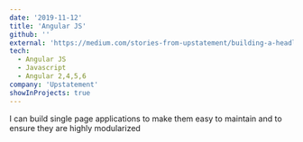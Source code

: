 ```yaml
---
date: '2019-11-12'
title: 'Angular JS'
github: ''
external: 'https://medium.com/stories-from-upstatement/building-a-headless-mobile-app-cms-from-scratch-bab2d17744d9'
tech:
  - Angular JS
  - Javascript
  - Angular 2,4,5,6
company: 'Upstatement'
showInProjects: true
---
```


I can build single page applications to make them easy to maintain and to ensure they are highly modularized

